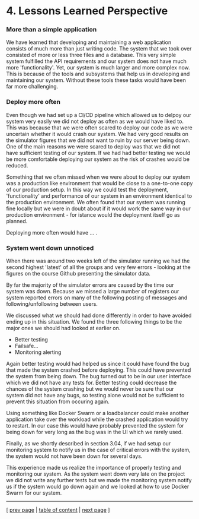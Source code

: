 # 4. Lessons Learned Perspective

<!-- // TODO: Describe how we tried to automate things so that -->

### More than a simple application
<!-- // TODO: **Skal nok omskrives en del** -->
<!-- // TODO: Beskriv: Complexity rises when the system is built out. We want a modifiable system which introduces complexity -->

We have learned that developing and maintaining a web application consists of much more than just writing code. The system that we took over consisted of more or less three files and a database. This very simple system fulfilled the API requirements and our system does not have much more 'functionality'. Yet, our system is much larger and more complex now. This is because of the  tools and subsystems that help us in developing and maintaining our system. Without these tools these tasks would have been far more challenging.

### Deploy more often
<!-- // TODO: Skriv om continous delivery vs continous deployment 
https://www.atlassian.com/continuous-delivery/principles/continuous-integration-vs-delivery-vs-deployment -->

Even though we had set up a CI/CD pipeline which allowed us to delpoy our system very easily we did not deploy as often as we would have liked to. This was because that we were often scared to deploy our code as we were uncertain whether it would crash our system. We had very good results on the simulator figures that we did not want to ruin by our server being down. One of the main reasons we were scared to deploy was that we did not have sufficient testing of our system. If we had had better testing we would be more comfortable deploying our system as the risk of crashes would be reduced.

Something that we often missed when we were about to deploy our system was a production like environment that would be close to a one-to-one copy of our production setup. In this way we could test the deployment, 'functionality' and performance of our system in an environment identical to the production environment. We often found that our system was running fine locally but we were in doubt about if it would work the same way in our production environment - for istance would the deployment itself go as planned.

Deploying more often would have ... .

### System went down unnoticed
When there was around two weeks left of the simulator running we had the second highest 'latest' of all the groups and very few errors - looking at the figures on the course Github presenting the simulator data. 

By far the majority of the simulator errors are caused by the time our system was down. Because we missed a large number of registers our system reported errors on many of the following posting of messages and following/unfollowing between users.

We discussed what we should had done differently in order to have avoided ending up in this situation. We found the three following things to be the major ones we should had looked at earlier on.
- Better testing
- Failsafe...
- Monitoring alerting

Again better testing would had helped us since it could have found the bug that made the system crashed before deploying. This could have prevented the system from being down. The bug turned out to be in our user interface which we did not have any tests for. Better testing could decrease the chances of the system crashing but we would never be sure that our system did not have any bugs, so testing alone would not be sufficient to prevent this situation from occuring again.

Using something like Docker Swarm or a loadbalancer could make another application take over the workload while the crashed application would try to restart. In our case this would have probably prevented the system for being down for very long as the bug was in the UI which we rarely used. 

Finally, as we shortly described in section 3.04, if we had setup our monitoring system to notify us in the case of critical errors with the system, the system would not have been down for several days.

This experience made us realize the importance of properly testing and monitoring our system. As the system went down very late on the project we did not write any further tests but we made the monitoring system notify us if the system would go down again and we looked at how to use Docker Swarm for our system.

---
[ [prev page](../chapters/306_scaling_and_load_balancing.md) | [table of content](../table_of_content.md) | [next page](../chapters/401_current_system_state.md) ]